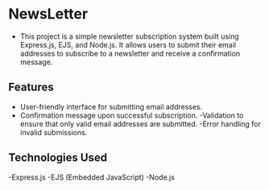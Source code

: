 # NewsLetter
- This project is a simple newsletter subscription system built using Express.js, EJS, and Node.js. It allows users to submit their email addresses to subscribe to a newsletter and receive a confirmation message.
## Features
- User-friendly interface for submitting email addresses.
- Confirmation message upon successful subscription.
-Validation to ensure that only valid email addresses are submitted.
-Error handling for invalid submissions.
## Technologies Used
-Express.js
-EJS (Embedded JavaScript)
-Node.js
